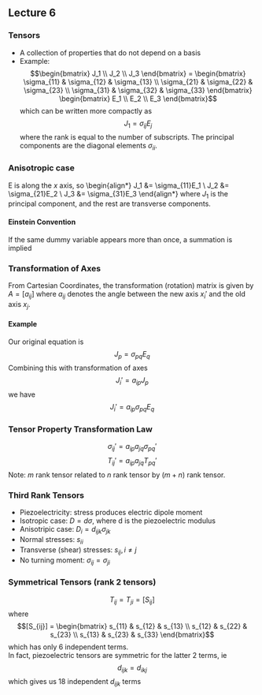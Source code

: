 ## Lecture 6

### Tensors
- A collection of properties that do not depend on a basis
- Example:
$$\begin{bmatrix} J_1 \\ J_2 \\ J_3 \end{bmatrix} = \begin{bmatrix} \sigma_{11} & \sigma_{12} & \sigma_{13} \\ \sigma_{21} & \sigma_{22} & \sigma_{23} \\ \sigma_{31} & \sigma_{32} & \sigma_{33} \end{bmatrix} \begin{bmatrix} E_1 \\ E_2 \\ E_3 \end{bmatrix}$$
which can be written more compactly as
$$J_1 = \sigma_{ij}E_j$$
where the rank is equal to the number of subscripts. The principal components are the diagonal elements $\sigma_{ii}$.

### Anisotropic case
E is along the $x$ axis, so
\begin{align*}
J_1 &= \sigma_{11}E_1 \\
J_2 &= \sigma_{21}E_2 \\
J_3 &= \sigma_{31}E_3
\end{align*}
where $J_1$ is the principal component, and the rest are transverse components.

#### Einstein Convention
If the same dummy variable appears more than once, a summation is implied

### Transformation of Axes
From Cartesian Coordinates, the transformation (rotation) matrix is given by $A = [a_{ij}]$ where $a_{ij}$ denotes the angle between the new axis $x_i'$ and the old axis $x_j$.

#### Example
Our original equation is
$$J_p = \sigma_{pq}E_q$$
Combining this with transformation of axes
$$J_i' = a_{ip}J_p$$
we have
$$J_i' = a_{ip}\sigma_{pq}E_q$$

### Tensor Property Transformation Law
$$\sigma_{ij}' = a_{ip}a_{jq}\sigma_{pq}'$$
$$T_{ij}' = a_{ip}a_{jq}T_{pq}'$$
Note: $m$ rank tensor related to $n$ rank tensor by $(m+n)$ rank tensor.

### Third Rank Tensors
- Piezoelectricity: stress produces electric dipole moment
- Isotropic case: $D = d\sigma$, where d is the piezoelectric modulus
- Anisotripic case: $D_i = d_{ijk}\sigma_{jk}$
- Normal stresses: $s_{ii}$
- Transverse (shear) stresses: $s_{ij}, i \neq j$
- No turning moment: $\sigma_{ij} = \sigma_{ji}$

### Symmetrical Tensors (rank 2 tensors)
$$T_{ij} = T_{ji} = [S_{ij}]$$
where
$$[S_{ij}] = \begin{bmatrix} s_{11} & s_{12} & s_{13} \\ s_{12} & s_{22} & s_{23} \\ s_{13} & s_{23} & s_{33} \end{bmatrix}$$
which has only 6 independent terms.  
In fact, piezoelectric tensors are symmetric for the latter 2 terms, ie
$$d_{ijk} = d_{ikj}$$
which gives us 18 independent $d_{ijk}$ terms
